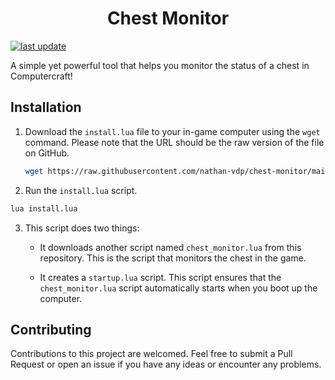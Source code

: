 <div>
<div align="center">
  <h1>Chest Monitor</h1>
</div>
<!-- Badges -->
<p>
  <a href="">
    <img src="https://img.shields.io/github/last-commit/nathan-vdp/chest-monitor" alt="last update" />
  </a>
</p>

<p>A simple yet powerful tool that helps you monitor the status of a chest in Computercraft!</p>

<!-- Useage -->
## Installation
1. Download the `install.lua` file to your in-game computer using the `wget` command. Please note that the URL should be the raw version of the file on GitHub.
   ```bash
   wget https://raw.githubusercontent.com/nathan-vdp/chest-monitor/main/install.lua

2. Run the `install.lua` script.
```bash
lua install.lua
```
3. This script does two things:
   - It downloads another script named `chest_monitor.lua` from this repository. This is the script that monitors the chest in the game.

   - It creates a `startup.lua` script. This script ensures that the `chest_monitor.lua` script automatically starts when you boot up the computer.

## Contributing
<p>Contributions to this project are welcomed. Feel free to submit a Pull Request or open an issue if you have any ideas or encounter any problems.</p>

</div>
